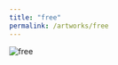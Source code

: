 ```yaml
---
title: "free"
permalink: /artworks/free
---
```

![](https://lorenzoamabili.github.io/artworks/free.jpg "free")
